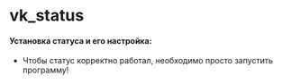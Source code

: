 # vk_status
#### Установка статуса и его настройка:
* Чтобы статус корректно работал, необходимо просто запустить программу!

